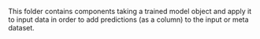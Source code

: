 This folder contains components taking a trained model object and apply it to input data in order to add predictions (as a column) to the input or meta dataset.
